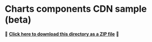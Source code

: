 # Charts components CDN sample (beta)

📁 **[Click here to download this directory as a ZIP file](https://download-directory.github.io?url=https://github.com/Esri/jsapi-resources/tree/main/component-samples/charts-components/samples/cdn)** 📁
